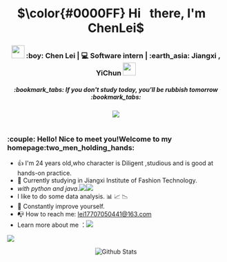 
<div align=center>
   <h1>$\color{#0000FF} Hi &ensp;there,  I'm &ensp;ChenLei$ </h1> 
</div>

<div align="center">
<h3><img src="https://media.giphy.com/media/WUlplcMpOCEmTGBtBW/giphy.gif" width="30"> :boy: Chen Lei | 💻 Software intern | :earth_asia: Jiangxi , YiChun <img src="https://media.giphy.com/media/WUlplcMpOCEmTGBtBW/giphy.gif" width="30"></h3>
</div>
 <h5 align="center">
   <i>:bookmark_tabs: If you don't study today, you'll be rubbish tomorrow :bookmark_tabs:</i>
  </h5>
<div align=center>
   <img src="https://cdn.jsdelivr.net/gh/sun0225SUN/sun0225SUN/assets/images/coding.gif" /> 
</div>
</br>
<p align="center">
  <h3> :couple: Hello! Nice to meet you!Welcome to my homepage:two_men_holding_hands:</h3>
</p>

- :thumbsup: I'm 24 years old,who character is Diligent ,studious and is good at  hands-on practice.
- :school: Currently studying in Jiangxi Institute of Fashion Technology.
- <i>with python and java</i>.![](https://img.shields.io/badge/Java-ED8B00?style=for-the-badge&logo=openjdk&logoColor=white)![](https://img.shields.io/badge/Python-3776AB?style=for-the-badge&logo=python&logoColor=white)
- I like to do some data analysis. :bar_chart: :chart_with_upwards_trend: :chart_with_downwards_trend:
- :muscle: Constantly improve yourself.
- :mailbox_with_no_mail: How to reach me: lei17707050441@163.com
- Learn more about me ：<a href="(https://blog.csdn.net/chenlei456?spm=1000.2115.3001.5343)/"><img src="https://img.shields.io/badge/CSDN-论坛-c32136" /></a>

![](https://github-readme-stats.vercel.app/api?username=ChenLei0407&show_icons=true&theme=transparent)

<p align="center">
        <img src="https://raw.githubusercontent.com/mayhemantt/mayhemantt/Update/svg/Bottom.svg" alt="Github Stats" />
</p>



<!--
**ChenLei0407/ChenLei0407** is a ✨ _special_ ✨ repository because its `README.md` (this file) appears on your GitHub profile.

Here are some ideas to get you started:

- 🔭 I’m currently working on ...
- 🌱 I’m currently learning ...
- 👯 I’m looking to collaborate on ...
- 🤔 I’m looking for help with ...
- 💬 Ask me about ...
- 📫 How to reach me: ...
- 😄 Pronouns: ...
- ⚡ Fun fact: ...
-->

